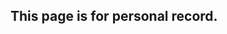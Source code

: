 ## This page is for personal record.


<!---


#*H* LIGHT CURVES OF 34 GALACTIC CEPHEIDS
---------------

####This page contains the codes used for the project of *H* - band observations of 34 Galactic Cepheids. The codes can be messy at some directories. They are put here only for reference purpose.

- `IDLbin` contains some frequently used IDL functions in this work.
   - `statusline.pro` was written by Craig B. Markwardt.
   - Others are self-defined simple functions. 
   - One may need to include this directory to IDL PATH in order to run most scripts in this work.

   
- `IDLpphot` contains the IDL scripts for aperture photometry. It is an interactive pipeline to reduce the data.
- `dark`, `flat` contain scripts to prepare the dark images and flat images.
- `lightcurve` contains R scripts for generating light curves and fitting them to templates from Inno+ (2015). 
- `period_all` is for the first trial of estimating periods using literature data.
- `pdot` contains the code for final determination of periods.
  - pejcha.f is a directory that contains some modified fortran codes from [Ondrej & Christopher (2012)] (http://www.astro.princeton.edu/~pejcha/cepheids/)
- `draft` contains R scripts for making figures and tables in the draft paper.
- `phase_corr` gives the phase correction results and their uncertainties.

-->












 
